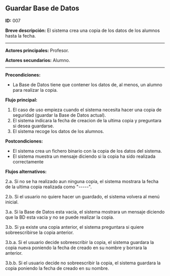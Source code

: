 ## Guardar Base de Datos

**ID:** 007

**Breve descripción:** El sistema crea una copia de los datos de los alumnos hasta la fecha.
 
---

**Actores principales:** Profesor. 

**Actores secundarios:** Alumno. 

---
**Precondiciones:**

 * La Base de Datos tiene que contener los datos de, al menos, un alumno para realizar la copia.


**Flujo principal:**

 1. El caso de uso empieza cuando el sistema necesita hacer una copia de seguridad (guardar la Base de Datos actual).
 2. El sistema indicara la fecha de creacion de la ultima copia y preguntara si desea guardarse.
 3. El sistema recoge los datos de los alumnos.

**Postcondiciones:**

 * El sistema crea un fichero binario con la copia de los datos del sistema.
 * El sistema muestra un mensaje diciendo si la copia ha sido realizada correctamente

**Flujos alternativos:**

 2.a. Si no se ha realizado aun ninguna copia, el sistema mostrara la fecha de la ultima copia realizada como "-----".

 2.b. Si el usuario no quiere hacer un guardado, el sistema volvera al menú inicial.

 3.a. Si la Base de Datos esta vacia, el sistema mostrara un mensaje diciendo que la BD esta vacia y no se puede realizar la copia.

 3.b. Si ya existe una copia anterior, el sistema preguntara si quiere sobreescribirse la copia anterior.

 3.b.a. Si el usuario decide sobreescribir la copia, el sistema guardara la copia nueva poniendo la fecha de creado en su nombre y borrara la anterior.

 3.b.b. Si el usuario decide no sobreescribir la copia, el sistema guardara la copia poniendo la fecha de creado en su nombre.
